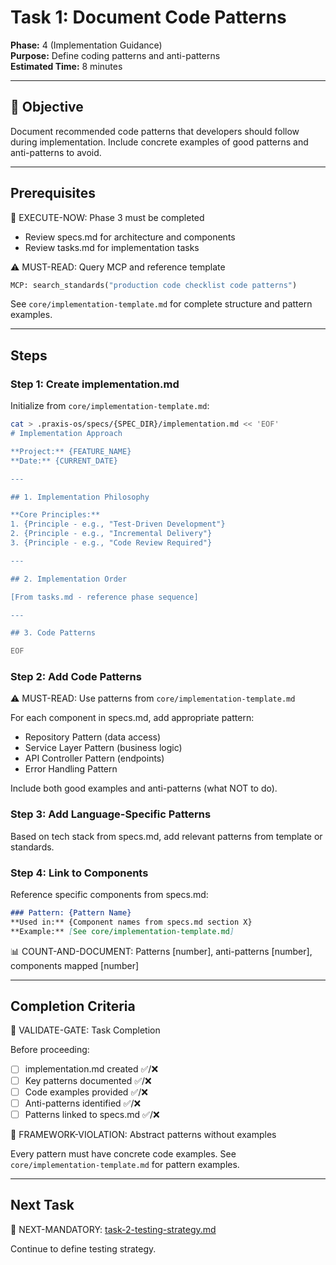 # Task 1: Document Code Patterns

**Phase:** 4 (Implementation Guidance)  
**Purpose:** Define coding patterns and anti-patterns  
**Estimated Time:** 8 minutes

---

## 🎯 Objective

Document recommended code patterns that developers should follow during implementation. Include concrete examples of good patterns and anti-patterns to avoid.

---

## Prerequisites

🛑 EXECUTE-NOW: Phase 3 must be completed

- Review specs.md for architecture and components
- Review tasks.md for implementation tasks

⚠️ MUST-READ: Query MCP and reference template

```python
MCP: search_standards("production code checklist code patterns")
```

See `core/implementation-template.md` for complete structure and pattern examples.

---

## Steps

### Step 1: Create implementation.md

Initialize from `core/implementation-template.md`:

```bash
cat > .praxis-os/specs/{SPEC_DIR}/implementation.md << 'EOF'
# Implementation Approach

**Project:** {FEATURE_NAME}  
**Date:** {CURRENT_DATE}

---

## 1. Implementation Philosophy

**Core Principles:**
1. {Principle - e.g., "Test-Driven Development"}
2. {Principle - e.g., "Incremental Delivery"}
3. {Principle - e.g., "Code Review Required"}

---

## 2. Implementation Order

[From tasks.md - reference phase sequence]

---

## 3. Code Patterns

EOF
```

### Step 2: Add Code Patterns

⚠️ MUST-READ: Use patterns from `core/implementation-template.md`

For each component in specs.md, add appropriate pattern:
- Repository Pattern (data access)
- Service Layer Pattern (business logic)
- API Controller Pattern (endpoints)
- Error Handling Pattern

Include both good examples and anti-patterns (what NOT to do).

### Step 3: Add Language-Specific Patterns

Based on tech stack from specs.md, add relevant patterns from template or standards.

### Step 4: Link to Components

Reference specific components from specs.md:
```markdown
### Pattern: {Pattern Name}
**Used in:** {Component names from specs.md section X}
**Example:** [See core/implementation-template.md]
```

📊 COUNT-AND-DOCUMENT: Patterns [number], anti-patterns [number], components mapped [number]

---

## Completion Criteria

🛑 VALIDATE-GATE: Task Completion

Before proceeding:
- [ ] implementation.md created ✅/❌
- [ ] Key patterns documented ✅/❌
- [ ] Code examples provided ✅/❌
- [ ] Anti-patterns identified ✅/❌
- [ ] Patterns linked to specs.md ✅/❌

🚨 FRAMEWORK-VIOLATION: Abstract patterns without examples

Every pattern must have concrete code examples. See `core/implementation-template.md` for pattern examples.

---

## Next Task

🎯 NEXT-MANDATORY: [task-2-testing-strategy.md](task-2-testing-strategy.md)

Continue to define testing strategy.
